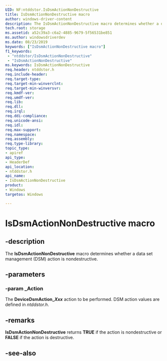 ```yaml
---
UID: NF:ntddstor.IsDsmActionNonDestructive
title: IsDsmActionNonDestructive macro
author: windows-driver-content
description: The IsDsmActionNonDestructive macro determines whether a data set management (DSM) action is nondestructive.
tech.root: storage
ms.assetid: a52c39a3-c6a2-4885-9679-5f56531be851
ms.author: windowsdriverdev
ms.date: 08/23/2019
keywords: ["IsDsmActionNonDestructive macro"]
f1_keywords:
 - "ntddstor/IsDsmActionNonDestructive"
 - "IsDsmActionNonDestructive"
ms.keywords: IsDsmActionNonDestructive
req.header: ntddstor.h
req.include-header:
req.target-type:
req.target-min-winverclnt:
req.target-min-winversvr:
req.kmdf-ver:
req.umdf-ver:
req.lib:
req.dll:
req.irql: 
req.ddi-compliance:
req.unicode-ansi:
req.idl:
req.max-support:
req.namespace:
req.assembly:
req.type-library: 
topic_type: 
- apiref
api_type: 
- HeaderDef
api_location: 
- ntddstor.h
api_name: 
- IsDsmActionNonDestructive
product: 
- Windows
targetos: Windows

---
```


# IsDsmActionNonDestructive macro

## -description

The **IsDsmActionNonDestructive** macro determines whether a data set management (DSM) action is nondestructive.

## -parameters

### -param _Action

The **DeviceDsmAction_*Xxx*** action to be performed. DSM action values are defined in *ntddstor.h*.

## -remarks

**IsDsmActionNonDestructive** returns **TRUE** if the action is nondestructive or **FALSE** if the action is destructive.

## -see-also
